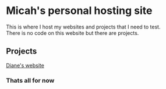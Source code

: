 # Micah's personal hosting site 
  This is where I host my websites and projects that I need to test.<br>
  There is no code on this website but there are projects.
  ## Projects
  [Diane's website](https://mk909wbur.github.io/dianes-website/)
  ### Thats all for now

